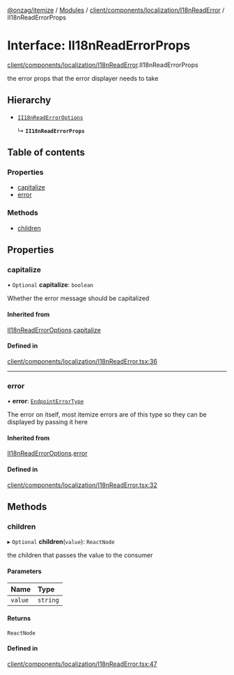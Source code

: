 [@onzag/itemize](../README.md) / [Modules](../modules.md) / [client/components/localization/I18nReadError](../modules/client_components_localization_I18nReadError.md) / II18nReadErrorProps

# Interface: II18nReadErrorProps

[client/components/localization/I18nReadError](../modules/client_components_localization_I18nReadError.md).II18nReadErrorProps

the error props that the error displayer needs to take

## Hierarchy

- [`II18nReadErrorOptions`](client_components_localization_I18nReadError.II18nReadErrorOptions.md)

  ↳ **`II18nReadErrorProps`**

## Table of contents

### Properties

- [capitalize](client_components_localization_I18nReadError.II18nReadErrorProps.md#capitalize)
- [error](client_components_localization_I18nReadError.II18nReadErrorProps.md#error)

### Methods

- [children](client_components_localization_I18nReadError.II18nReadErrorProps.md#children)

## Properties

### capitalize

• `Optional` **capitalize**: `boolean`

Whether the error message should be capitalized

#### Inherited from

[II18nReadErrorOptions](client_components_localization_I18nReadError.II18nReadErrorOptions.md).[capitalize](client_components_localization_I18nReadError.II18nReadErrorOptions.md#capitalize)

#### Defined in

[client/components/localization/I18nReadError.tsx:36](https://github.com/onzag/itemize/blob/f2db74a5/client/components/localization/I18nReadError.tsx#L36)

___

### error

• **error**: [`EndpointErrorType`](../modules/base_errors.md#endpointerrortype)

The error on itself, most itemize errors are of this type
so they can be displayed by passing it here

#### Inherited from

[II18nReadErrorOptions](client_components_localization_I18nReadError.II18nReadErrorOptions.md).[error](client_components_localization_I18nReadError.II18nReadErrorOptions.md#error)

#### Defined in

[client/components/localization/I18nReadError.tsx:32](https://github.com/onzag/itemize/blob/f2db74a5/client/components/localization/I18nReadError.tsx#L32)

## Methods

### children

▸ `Optional` **children**(`value`): `ReactNode`

the children that passes the value to the consumer

#### Parameters

| Name | Type |
| :------ | :------ |
| `value` | `string` |

#### Returns

`ReactNode`

#### Defined in

[client/components/localization/I18nReadError.tsx:47](https://github.com/onzag/itemize/blob/f2db74a5/client/components/localization/I18nReadError.tsx#L47)
